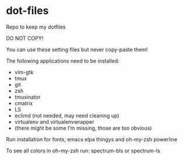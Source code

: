 # dot-files
Repo to keep my dotfiles


DO NOT COPY!

You can use these setting files but never copy-paste them!

The following applications need to be installed:

* vim-gtk
* tmux
* git
* zsh
* tmuxinator
* cmatrix
* LS
* eclimd (not needed, may need cleaning up)
* virtualenv and virtualenvwrapper
* (there might be some I'm missing, those are too obvious)

Run installation for fonts, emacs elpa thingys and oh-my-zsh powerline

To see all colors in oh-my-zsh run: spectrum-bls or spectrum-ls
